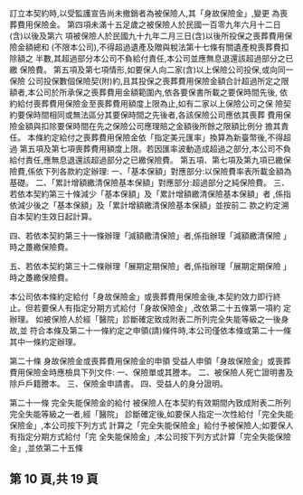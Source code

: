 訂立本契約時,以受監護宣告尚未撤銷者為被保險人,其「身故保險金」,變更 為喪葬費用保險金。 第四項未滿十五足歲之被保險人於民國一百零九年六月十二日(含)以後及第六 項被保險人於民國九十九年二月三日(含)以後所投保之喪葬費用保險金額總和 (不限本公司),不得超過遺產及贈與稅法第十七條有關遺產稅喪葬費扣除額之 半數,其超過部分本公司不負給付責任,本公司並應無息退還該超過部分之已繳 保險費。 第五項及第七項情形,如要保人向二家(含)以上保險公司投保,或向同一保險 公司投保數個保險契(附)約,且其投保之喪葬費用保險金額合計超過所定之限 額者,本公司於所承保之喪葬費用金額範圍內,依各要保書所載之要保時間先後, 依約給付喪葬費用保險金至喪葬費用額度上限為止,如有二家以上保險公司之保 險契約要保時間相同或無法區分其要保時間之先後者,各該保險公司應依其喪葬 費用保險金額與扣除要保時間在先之保險公司應理賠之金額後所餘之限額比例分 擔其責任。 本條約定給付之喪葬費用保險金依「指定美元匯率」換算為新臺幣後,不得超過 第五項及第七項喪葬費用額度上限。若因匯率波動造成超過之部分,本公司不負 給付責任,應無息退還該超過部分之已繳保險費。 第五項、第七項及第九項已繳保險費,係依下列各款約定辦理: 一、「基本保額」對應部分:以保險費率表所載金額為基礎。 二、「累計增額繳清保險基本保額」對應部分:超過部分之純保險費。 三、若依本契約第三十條減少「基本保額」及「累計增額繳清保險基本保額」者 
,係指依減少後之「基本保額」及「累計增額繳清保險基本保額」並按前二 款之約定溯自本契約生效日起計算。 

四、若依本契約第三十一條辦理「減額繳清保險」者,係指辦理「減額繳清保險 
」時之躉繳保險費。 

五、若依本契約第三十二條辦理「展期定期保險」者,係指辦理「展期定期保險 
」時之躉繳保險費。 

本公司依本條約定給付「身故保險金」或喪葬費用保險金後,本契約效力即行終 止。但若要保人有指定分期方式給付「身故保險金」,改依第二十五條第一項約 定辦理。 如被保險人於經「醫院」診斷確定致成附表二所列完全失能等級之一後身故,並 符合本條及第二十一條約定之申領(請)條件時,本公司僅依本條或第二十一條 其中一條約定辦理。 

第二十條 身故保險金或喪葬費用保險金的申領 受益人申領「身故保險金」或喪葬費用保險金時應檢具下列文件: 一、保險單或其謄本。 二、被保險人死亡證明書及除戶戶籍謄本。 三、保險金申請書。 四、受益人的身分證明。 

第二十一條 完全失能保險金的給付 被保險人在本契約有效期間內致成附表二所列完全失能等級之一者,經「醫院」 診斷確定後,如要保人指定一次性給付「完全失能保險金」,本公司按下列方式 計算之「完全失能保險金」給付予被保險人;如要保人有指定分期方式給付「完 全失能保險金」,本公司按下列方式計算「完全失能保險金」,並依第二十五條

## 第 10 頁,共 19 頁
